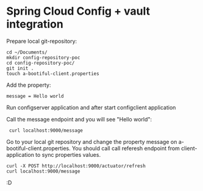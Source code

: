 
# Spring Cloud Config + vault integration

Prepare local git-repository:

```
cd ~/Documents/
mkdir config-repository-poc
cd config-repository-poc/
git init .
touch a-bootiful-client.properties
```

Add the property:

```
message = Hello world
```

Run configserver application and after start configclient application


Call the message endpoint and you will see "Hello world":

```
 curl localhost:9000/message
```

Go to your local git repository and change the property message on a-bootiful-client.properties. You should call call referesh endpoint from client-application to sync properties values.

```
curl -X POST http://localhost:9000/actuator/refresh
curl localhost:9000/message
```

:D
